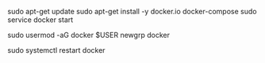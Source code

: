 sudo apt-get update
sudo apt-get install -y docker.io docker-compose
sudo service docker start

sudo usermod -aG docker $USER
newgrp docker

sudo systemctl restart docker
